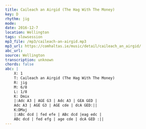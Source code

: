 ```yaml
---
title: Caileach an Airgid (The Hag With The Money)
key: D
rhythm: jig
mode: 
date: 2016-12-7
location: Wellington
tags: slowsession
mp3_file: /mp3/caileach-an-airgid.mp3
mp3_url: https://comhaltas.ie/music/detail/caileach_an_airgid/
abc_url: 
source: Wellington
transcription: unknown
chords: false
abc: |
    X: 1
    T: Caileach an Airgid (The Hag With The Money)
    R: jig
    M: 6/8
    L: 1/8
    K: Dmix
    |:Adc A3 | AGE G3 | Adc A3 | GEA GED |
    Adc A3 | AGE G3 | AGE cde | dcA GED:||
    K:DMaj
    |:ABc dcd | fed efe | ABc dcd |eag edc |
    ABc dcd | fed efg | age cde | dcA GED :||
---
```


